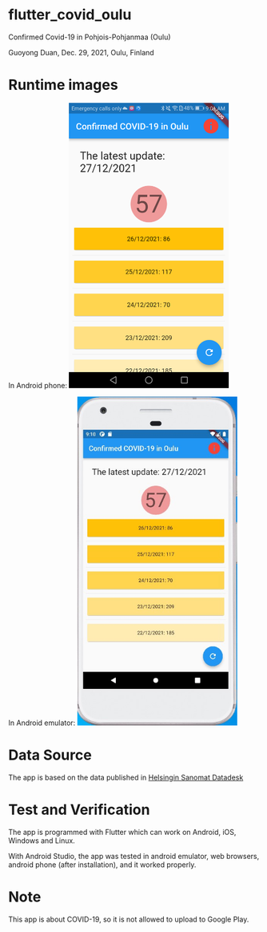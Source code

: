 # flutter_covid_oulu

Confirmed Covid-19 in Pohjois-Pohjanmaa (Oulu)

Guoyong Duan, Dec. 29, 2021, Oulu, Finland

# Runtime images

In Android phone:
<img src="./assets/inAndroidPhone.png" width="320" />

In Android emulator:
<img src="./assets/inAndroidEmulator.jpg" width="320" />

# Data Source

The app is based on the data published in [Helsingin Sanomat Datadesk](https://github.com/HS-Datadesk/koronavirus-avoindata)

# Test and Verification

The app is programmed with Flutter which can work on Android, iOS, Windows and Linux.

With Android Studio, the app was tested in android emulator, web browsers, android phone (after installation), and it worked properly.

# Note

This app is about COVID-19, so it is not allowed to upload to Google Play.



